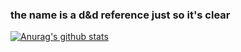 ### the name is a d&d reference just so it's clear

[![Anurag's github stats](https://github-readme-stats.vercel.app/api?username=naturalone)](https://github.com/anuraghazra/github-readme-stats)


<!--
**naturalone/naturalone** is a ✨ _special_ ✨ repository because its `README.md` (this file) appears on your GitHub profile.

Here are some ideas to get you started:

- 🔭 I’m currently working on ...
- 🌱 I’m currently learning ...
- 👯 I’m looking to collaborate on ...
- 🤔 I’m looking for help with ...
- 💬 Ask me about ...
- 📫 How to reach me: ...
- 😄 Pronouns: ...
- ⚡ Fun fact: ...
-->

